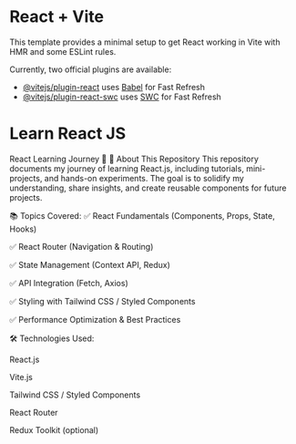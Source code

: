 # React + Vite

This template provides a minimal setup to get React working in Vite with HMR and some ESLint rules.

Currently, two official plugins are available:

- [@vitejs/plugin-react](https://github.com/vitejs/vite-plugin-react/blob/main/packages/plugin-react/README.md) uses [Babel](https://babeljs.io/) for Fast Refresh
- [@vitejs/plugin-react-swc](https://github.com/vitejs/vite-plugin-react-swc) uses [SWC](https://swc.rs/) for Fast Refresh

# Learn React JS

React Learning Journey 🚀
📌 About This Repository
This repository documents my journey of learning React.js, including tutorials, mini-projects, and hands-on experiments. 
The goal is to solidify my understanding, share insights, and create reusable components for future projects.

📚 Topics Covered:
✅ React Fundamentals (Components, Props, State, Hooks) <br>

✅ React Router (Navigation & Routing) <br>

✅ State Management (Context API, Redux) <br>

✅ API Integration (Fetch, Axios) <br>

✅ Styling with Tailwind CSS / Styled Components <br>

✅ Performance Optimization & Best Practices <br>

🛠 Technologies Used:

React.js

Vite.js

Tailwind CSS / Styled Components

React Router

Redux Toolkit (optional)
